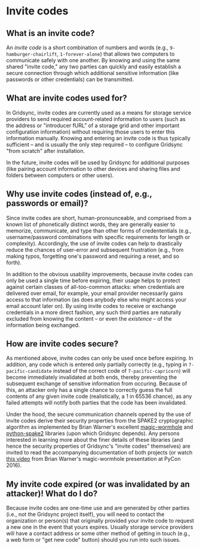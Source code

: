 Invite codes
============

What is an invite code?
-----------------------

An _invite code_ is a short combination of numbers and words (e.g., `9-hamburger-chairlift`, `1-forever-alone`) that allows two computers to communicate safely with one another. By knowing and using the same shared "invite code," any two parties can quickly and easily establish a secure connection through which additional sensitive information (like passwords or other credentials) can be transmitted.


What are invite codes used for?
-------------------------------

In Gridsync, invite codes are currently used as a means for storage service providers to send required account-related information to users (such as the address or "introducer fURL" of a storage grid and other important configuration information) without requiring those users to enter this information manually. Knowing and entering an invite code is thus typically sufficient – and is usually the only step required – to configure Gridsync "from scratch" after installation.

In the future, invite codes will be used by Gridsync for additional purposes (like pairing account information to other devices and sharing files and folders between computers or other users).


Why use invite codes (instead of, e.g., passwords or email)?
------------------------------------------------------------

Since invite codes are short, human-pronounceable, and comprised from a known list of phonetically distinct words, they are generally easier to memorize, communicate, and type than other forms of credententials (e.g., username/password combinations with specific requirements for length or complexity). Accordingly, the use of invite codes can help to drastically reduce the chances of user-error and subsequent frustration (e.g., from making typos, forgetting one's password and requiring a reset, and so forth).

In addition to the obvious usability improvements, because invite codes can only be used a single time before expiring, their usage helps to protect against certain classes of all-too-common attacks: when credentials are delivered over email, for example, your email provider necessarily gains access to that information (as does anybody else who might access your email account later on). By using invite codes to receive or exchange credentials in a more direct fashion, any such third parties are naturally excluded from knowing the content – or even the _existence_ – of the information being exchanged.


How are invite codes secure?
----------------------------

As mentioned above, invite codes can only be used once before expiring. In addition, any code which is entered only partially correctly (e.g., typing in `7-pacific-candidate` instead of the correct code of `7-pacific-capricorn`) will become immediately invalidated at both ends, thereby preventing the subsequent exchange of sensitive information from occuring. Because of this, an attacker only has a single chance to correctly guess the full contents of any given invite code (realistically, a 1 in 65536 chance), as any failed attempts will notify both parties that the code has been invalidated.

Under the hood, the secure communication channels opened by the use of invite codes derive their security properties from the SPAKE2 cryptographic algorithm as implemented by Brian Warner's excellent [magic-wormhole](http://magic-wormhole.io) and [python-spake2](https://github.com/warner/python-spake2) libraries (upon which Gridsync depends). Any persons interested in learning more about the finer details of these libraries (and hence the security properties of Gridsync's "invite codes" themselves) are invited to read the accompanying documentation of both projects (or watch [this video](https://www.youtube.com/watch?v=oFrTqQw0_3c) from Brian Warner's magic-wormhole presentation at PyCon 2016).


My invite code expired (or was invalidated by an attacker)! What do I do?
-------------------------------------------------------------------------

Because invite codes are one-time use and are generated by other parties (i.e., not the Gridsync project itself), you will need to contact the organization or person(s) that originally provided your invite code to request a new one in the event that yours expires. Usually storage service providers will have a contact address or some other method of getting in touch (e.g., a web form or "get new code" button) should you run into such issues.
